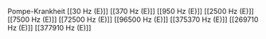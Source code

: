 Pompe-Krankheit
[[30 Hz (E)]]
[[370 Hz (E)]]
[[950 Hz (E)]]
[[2500 Hz (E)]]
[[7500 Hz (E)]]
[[72500 Hz (E)]]
[[96500 Hz (E)]]
[[375370 Hz (E)]]
[[269710 Hz (E)]]
[[377910 Hz (E)]]